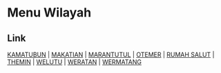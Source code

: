 # Menu Wilayah

## Link

[KAMATUBUN](https://github.com/gigit-pemilu/pemilu-2024-81-maluku/tree/main/pilpres/hitung-suara/sub/81-maluku/sub/03-kepulauan-tanimbar/sub/04-wermaktian/sub/2001-kamatubun)
 | 
[MAKATIAN](https://github.com/gigit-pemilu/pemilu-2024-81-maluku/tree/main/pilpres/hitung-suara/sub/81-maluku/sub/03-kepulauan-tanimbar/sub/04-wermaktian/sub/2008-makatian)
 | 
[MARANTUTUL](https://github.com/gigit-pemilu/pemilu-2024-81-maluku/tree/main/pilpres/hitung-suara/sub/81-maluku/sub/03-kepulauan-tanimbar/sub/04-wermaktian/sub/2009-marantutul)
 | 
[OTEMER](https://github.com/gigit-pemilu/pemilu-2024-81-maluku/tree/main/pilpres/hitung-suara/sub/81-maluku/sub/03-kepulauan-tanimbar/sub/04-wermaktian/sub/2007-otemer)
 | 
[RUMAH SALUT](https://github.com/gigit-pemilu/pemilu-2024-81-maluku/tree/main/pilpres/hitung-suara/sub/81-maluku/sub/03-kepulauan-tanimbar/sub/04-wermaktian/sub/2002-rumah-salut)
 | 
[THEMIN](https://github.com/gigit-pemilu/pemilu-2024-81-maluku/tree/main/pilpres/hitung-suara/sub/81-maluku/sub/03-kepulauan-tanimbar/sub/04-wermaktian/sub/2004-themin)
 | 
[WELUTU](https://github.com/gigit-pemilu/pemilu-2024-81-maluku/tree/main/pilpres/hitung-suara/sub/81-maluku/sub/03-kepulauan-tanimbar/sub/04-wermaktian/sub/2003-welutu)
 | 
[WERATAN](https://github.com/gigit-pemilu/pemilu-2024-81-maluku/tree/main/pilpres/hitung-suara/sub/81-maluku/sub/03-kepulauan-tanimbar/sub/04-wermaktian/sub/2005-weratan)
 | 
[WERMATANG](https://github.com/gigit-pemilu/pemilu-2024-81-maluku/tree/main/pilpres/hitung-suara/sub/81-maluku/sub/03-kepulauan-tanimbar/sub/04-wermaktian/sub/2006-wermatang)

